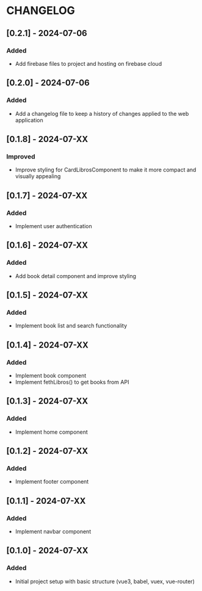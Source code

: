 # CHANGELOG
## [0.2.1] - 2024-07-06
### Added
- Add firebase files to project and hosting on firebase cloud 

## [0.2.0] - 2024-07-06
### Added
- Add a changelog file to keep a history of changes applied to the web application

## [0.1.8] - 2024-07-XX
### Improved
- Improve styling for CardLibrosComponent to make it more compact and visually appealing

## [0.1.7] - 2024-07-XX
### Added
- Implement user authentication

## [0.1.6] - 2024-07-XX
### Added
- Add book detail component and improve styling

## [0.1.5] - 2024-07-XX
### Added
- Implement book list and search functionality

## [0.1.4] - 2024-07-XX
### Added
- Implement book component
- Implement fethLibros() to get books from API

## [0.1.3] - 2024-07-XX
### Added
- Implement home component

## [0.1.2] - 2024-07-XX
### Added
- Implement footer component

## [0.1.1] - 2024-07-XX
### Added
- Implement navbar component

## [0.1.0] - 2024-07-XX
### Added
- Initial project setup with basic structure (vue3, babel, vuex, vue-router)
